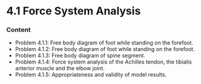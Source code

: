 # 4.1 Force System Analysis

### Content

* Problem 4.1.1: Free body diagram of foot while standing on the forefoot.
* Problem 4.1.2: Free body diagram of foot while standing on the forefoot.
* Problem 4.1.3: Free body diagram of spine segment.
* Problem 4.1.4: Force system analysis of the Achilles tendon, the tibialis anterior muscle and the elbow joint.
* Problem 4.1.5: Appropriateness and validity of model results.
